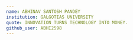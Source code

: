 ```yaml
---
name: ABHINAV SANTOSH PANDEY
institution: GALGOTIAS UNIVERSITY
quote: INNOVATION TURNS TECHNOLOGY INTO MONEY.
github_user: ABHI2598
---
```


